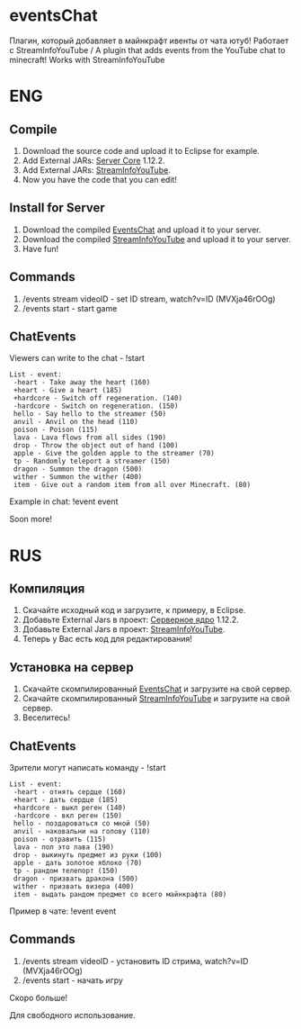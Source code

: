 # eventsChat
Плагин, который добавляет в майнкрафт ивенты от чата ютуб! Работает с StreamInfoYouTube / A plugin that adds events from the YouTube chat to minecraft! Works with StreamInfoYouTube

# ENG
## Compile
1. Download the source code and upload it to Eclipse for example.
2. Add External JARs: [Server Core](https://getbukkit.org/download/craftbukkit) 1.12.2.
3. Add External JARs: [StreamInfoYouTube](https://github.com/Dseym/streamInfoYouTube/releases/download/streamInfoYouTube/streamInfoYouTube.jar).
4. Now you have the code that you can edit!

## Install for Server
1. Download the compiled [EventsChat](https://github.com/Dseym/eventsChat/releases/download/eventsChat/eventsChat.jar) and upload it to your server.
2. Download the compiled [StreamInfoYouTube](https://github.com/Dseym/streamInfoYouTube/releases/download/streamInfoYouTube/streamInfoYouTube.jar) and upload it to your server.
3. Have fun!

## Commands
1. /events stream videoID - set ID stream, watch?v=ID (MVXja46rOOg)
2. /events start - start game

## ChatEvents
Viewers can write to the chat - !start
```
List - event:
 -heart - Take away the heart (160)
 +heart - Give a heart (185)
 +hardcore - Switch off regeneration. (140)
 -hardcore - Switch on regeneration. (150)
 hello - Say hello to the streamer (50)
 anvil - Anvil on the head (110)
 poison - Poison (115)
 lava - Lava flows from all sides (190)
 drop - Throw the object out of hand (100)
 apple - Give the golden apple to the streamer (70)
 tp - Randomly teleport a streamer (150)
 dragon - Summon the dragon (500)
 wither - Summon the wither (400)
 item - Give out a random item from all over Minecraft. (80)
```
Example in chat: !event event

Soon more!

# RUS
## Компиляция
1. Скачайте исходный код и загрузите, к примеру, в Eclipse.
2. Добавьте External Jars в проект: [Серверное ядро](https://getbukkit.org/download/craftbukkit) 1.12.2.
3. Добавьте External Jars в проект: [StreamInfoYouTube](https://github.com/Dseym/streamInfoYouTube/releases/download/streamInfoYouTube/streamInfoYouTube.jar).
4. Теперь у Вас есть код для редактирования!

## Установка на сервер
1. Скачайте скомпилированный [EventsChat](https://github.com/Dseym/eventsChat/releases/download/eventsChat/eventsChat.jar) и загрузите на свой сервер.
2. Скачайте скомпилированный [StreamInfoYouTube](https://github.com/Dseym/streamInfoYouTube/releases/download/streamInfoYouTube/streamInfoYouTube.jar) и загрузите на свой сервер.
3. Веселитесь!

## ChatEvents
Зрители могут написать команду - !start
```
List - event:
 -heart - отнять сердце (160)
 +heart - дать сердце (185)
 +hardcore - выкл реген (140)
 -hardcore - вкл реген (150)
 hello - поздароваться со мной (50)
 anvil - наковальни на голову (110)
 poison - отравить (115)
 lava - пол это лава (190)
 drop - выкинуть предмет из руки (100)
 apple - дать золотое яблоко (70)
 tp - рандом телепорт (150)
 dragon - призвать дракона (500)
 wither - призвать визера (400)
 item - выдать рандом предмет со всего майнкрафта (80)
```
Пример в чате: !event event

## Commands
1. /events stream videoID - установить ID стрима, watch?v=ID (MVXja46rOOg)
2. /events start - начать игру

Скоро больше!

Для свободного использование.